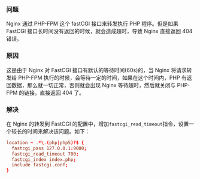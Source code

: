 ### 问题

Nginx 通过 PHP-FPM 这个 fastCGI 接口来转发执行 PHP 程序。但是如果 FastCGI 接口长时间没有返回的时候，就会造成超时，导致 Nginx 直接返回 404 错误。

### 原因

这是由于 Nginx 对 FastCGI 接口有默认的等待时间(60s)的，当 Nginx 将请求转发给 PHP-FPM 执行的时候，会等待一定的时间，如果在这个时间内，PHP 有返回数据，那么就一切正常，否则就会出现 Nginx 等待超时，然后就关闭与 PHP-FPM 的链接，直接返回 404 了。

### 解决

在 Nginx 的转发到 FastCGI 的配置中，增加`fastcgi_read_timeout`指令，设置一个较长的时间来解决该问题。如下：

```conf
location ~ .*\.(php|php5)?$ {
  fastcgi_pass 127.0.0.1:9000;
  fastcgi_read_timeout 700;
  fastcgi_index index.php;
  include fastcgi.conf;
}
```



